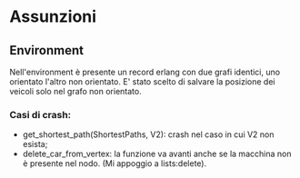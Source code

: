 # Assunzioni

## Environment

Nell'environment è presente un record erlang con due grafi identici, uno orientato l'altro non orientato.
E' stato scelto di salvare la posizione dei veicoli solo nel grafo non orientato.


### Casi di crash:
 * get_shortest_path(ShortestPaths, V2): crash nel caso in cui V2 non esista;
 * delete_car_from_vertex: la funzione va avanti anche se la macchina non è presente nel nodo. (Mi appoggio a lists:delete).